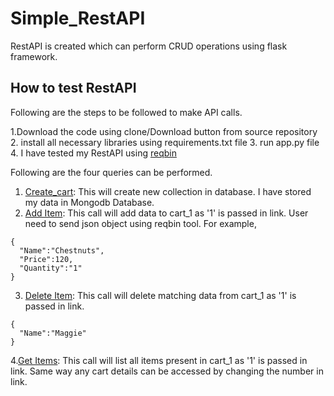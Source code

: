# Simple_RestAPI
RestAPI is created which can perform CRUD operations using flask framework.

## How to test RestAPI
Following are the steps to be followed to make API calls.

1.Download the code using clone/Download button from source repository
2. install all necessary libraries using requirements.txt file
3. run app.py file
4. I have tested my RestAPI using [reqbin](https://reqbin.com/)

Following are the four queries can be performed.
1. [Create_cart](http://127.0.0.1:5000/create_cart): This will create new collection in database. I have stored my data in Mongodb Database.
2. [Add Item](http://127.0.0.1:5000/add_item/1): This call will add data to cart_1 as '1' is passed in link. User need to send json object using reqbin tool.
For example, 
```
{
  "Name":"Chestnuts",
  "Price":120,
  "Quantity":"1"
}

```
3. [Delete Item](http://127.0.0.1:5000/add_item/1): This call will delete matching data from cart_1 as '1' is passed in link. 
```
{
  "Name":"Maggie"
}
```
4.[Get Items](http://127.0.0.1:5000/get_item/1): This call will list all items present in cart_1 as '1' is passed in link. Same way any cart details can be accessed by changing the number in link.

